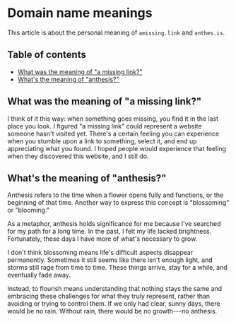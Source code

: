# Domain name meanings

This article is about the personal meaning of `amissing.link` and
`anthes.is`.

## Table of contents

<!-- mtoc-start -->

- [What was the meaning of "a missing link?"](#what-was-the-meaning-of-a-missing-link)
- [What's the meaning of "anthesis?"](#whats-the-meaning-of-anthesis)

<!-- mtoc-end -->

## What was the meaning of "a missing link?"

I think of it this way: when something goes missing, you find it in the
last place you look. I figured "a missing link" could represent a
website someone hasn't visited yet. There's a certain feeling you can
experience when you stumble upon a link to something, select it, and end
up appreciating what you found. I hoped people would experience that
feeling when they discovered this website, and I still do.

## What's the meaning of "anthesis?"

Anthesis refers to the time when a flower opens fully and functions, or
the beginning of that time. Another way to express this concept is
"blossoming" or "blooming."

As a metaphor, anthesis holds significance for me because I've searched
for my path for a long time. In the past, I felt my life lacked
brightness. Fortunately, these days I have more of what's necessary to
grow.

I don't think blossoming means life's difficult aspects disappear
permanently. Sometimes it still seems like there isn't enough light, and
storms still rage from time to time. These things arrive, stay for a
while, and eventually fade away.

Instead, to flourish means understanding that nothing stays the same and
embracing these challenges for what they truly represent, rather than
avoiding or trying to control them. If we only had clear, sunny days,
there would be no rain. Without rain, there would be no growth---no
anthesis.
